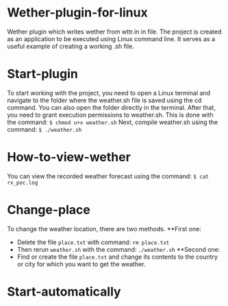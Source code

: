 # Wether-plugin-for-linux
Wether plugin which writes wether from wttr.in in file. The project is created as an application to be executed using Linux command line. It serves as a useful example of creating a working .sh file. 
# Start-plugin
To start working with the project, you need to open a Linux terminal and navigate to the folder where the weather.sh file is saved using the cd command. You can also open the folder directly in the terminal. After that, you need to grant execution permissions to weather.sh. This is done with the command: 
```$ chmod u+x weather.sh```
Next, compile weather.sh using the command:
```$ ./weather.sh```
# How-to-view-wether
You can view the recorded weather forecast using the command:
```$ cat rx_poc.log```
# Change-place
To change the weather location, there are two methods.
**First one:
- Delete the file `place.txt` with command: ```rm place.txt```
- Then rerun `weather.sh` with the command: ```./weather.sh```
**Second one:
- Find or create the file `place.txt` and change its contents to the country or city for which you want to get the weather.

# Start-automatically
